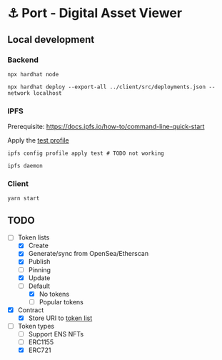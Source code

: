 # ⚓️ Port - Digital Asset Viewer

## Local development
### Backend
```
npx hardhat node
```
```
npx hardhat deploy --export-all ../client/src/deployments.json --network localhost
```

### IPFS
Prerequisite: https://docs.ipfs.io/how-to/command-line-quick-start

Apply the [test profile](https://github.com/ipfs/go-ipfs/blob/master/docs/config.md#profiles)
```
ipfs config profile apply test # TODO not working
```
```
ipfs daemon
```

### Client
```
yarn start
```

## TODO

- [ ] Token lists
  - [x] Create
  - [x] Generate/sync from OpenSea/Etherscan
  - [x] Publish
  - [ ] Pinning
  - [x] Update
  - [ ] Default
    - [x] No tokens
    - [ ] Popular tokens
- [x] Contract
  - [x] Store URI to [token list](https://github.com/Uniswap/token-lists)
- [ ] Token types
  - [ ] Support ENS NFTs 
  - [ ] ERC1155
  - [x] ERC721